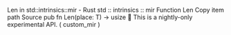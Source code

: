 Len in std::intrinsics::mir - Rust
std
::
intrinsics
::
mir
Function
Len
Copy item path
Source
pub fn Len<T>(place: T) ->
usize
🔬
This is a nightly-only experimental API. (
custom_mir
)